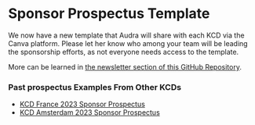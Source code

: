 
# Sponsor Prospectus Template
We now have a new template that Audra will share with each KCD via the Canva platform. Please let her know who among your team will be leading the sponsorship efforts, as not everyone needs access to the template.

More can be learned in [the newsletter section of this GitHub Repository](https://github.com/cncf/kubernetes-community-days/blob/main/newsletter-updates.md).

### Past prospectus Examples From Other KCDs

* [KCD France 2023 Sponsor Prospectus](https://docs.google.com/presentation/d/1EVeWqjRMJO8F-Hmo6-pVZS0q68mqSpKoxv-22fPHXoc/edit#slide=id.g13e3ddf15cc_0_121)
* [KCD Amsterdam 2023 Sponsor Prospectus](https://docs.google.com/presentation/d/15-7sbf509q0dMme6fdZRgzNrtpsaaBHabyz-57rctVQ/edit?usp=sharing)
